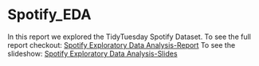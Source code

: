 # Spotify_EDA

In this report we explored the TidyTuesday Spotify Dataset. To see the full report checkout:
<a href="https://jainlo.github.io/Spotify_EDA"></a>
[Spotify Exploratory Data Analysis-Report](./Spotify_EDA.html)
To see the slideshow:
<a href="https://jainlo.github.io/Spotify_EDA"></a>
[Spotify Exploratory Data Analysis-Slides](./SSH_presentation.html)

